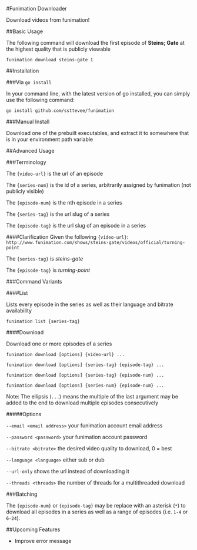 #Funimation Downloader

Download videos from funimation!

##Basic Usage

The following command will download the first episode of **Steins; Gate** at the highest quality that is publicly viewable

```
funimation download steins-gate 1
```

##Installation

###Via `go install`

In your command line, with the latest version of go installed, you can simply use the following command:

```
go install github.com/ssttevee/funimation
```

###Manual Install

Download one of the prebuilt executables, and extract it to somewhere that is in your environment path variable

##Advanced Usage

###Terminology

The `{video-url}` is the url of an episode

The `{series-num}` is the id of a series, arbitrarily assigned by funimation (not publicly visible)

The `{episode-num}` is the nth episode in a series

The `{series-tag}` is the url slug of a series

The `{episode-tag}` is the url slug of an episode in a series

####Clarification
Given the following `{video-url}`: `http://www.funimation.com/shows/steins-gate/videos/official/turning-point`

The `{series-tag}` is _steins-gate_

The `{episode-tag}` is _turning-point_

###Command Variants

####List

Lists every episode in the series as well as their language and bitrate availability

```
funimation list {series-tag}
```

####Download

Download one or more episodes of a series

```
funimation download [options] {video-url} ...
```
```
funimation download [options] {series-tag} {episode-tag} ...
```
```
funimation download [options] {series-tag} {episode-num} ...
```
```
funimation download [options] {series-num} {episode-num} ...
```

Note: The ellipsis (`...`) means the multiple of the last argument may be added to the end to download multiple episodes consecutively

#####Options

`--email <email address>` your funimation account email address

`--password <password>` your funimation account password

`--bitrate <bitrate>` the desired video quality to download, 0 = best

`--language <language>` either sub or dub

`--url-only` shows the url instead of downloading it

`--threads <threads>` the number of threads for a multithreaded download

###Batching

The `{episode-num}` or `{episode-tag}` may be replace with an asterisk (`*`) to download all episodes in a series as well as a range of episodes (i.e. `1-4` or `6-24`).

##Upcoming Features

- Improve error message
